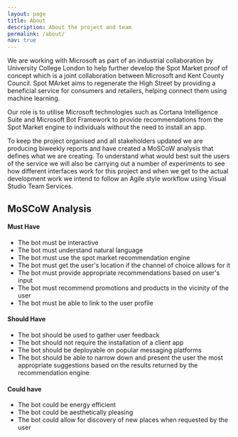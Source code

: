```yaml
---
layout: page
title: About
description: About the project and team
permalink: /about/
nav: true
---
```


We are working with Microsoft as part of an industrial collaboration by
University College London to help further develop the Spot Market proof 
of concept which is a joint collaboration between Microsoft and Kent County 
Council. Spot MArket aims to regenerate the High Street by providing
a beneficial service for consumers and retailers, helping connect them using
machine learning.

Our role is to utilise Microsoft technologies such as Cortana Intelligence
Suite and Microsoft Bot Framework to provide recommendations from the Spot 
Market engine to individuals without the need to install an app.

To keep the project organised and all stakeholders updated we are producing 
biweekly reports and have created a MoSCoW analysis that defines what we are creating.
To understand what would best suit the users of the service we will also be
carrying out a number of experiments to see how different interfaces work
for this project and when we get to the actual development work we intend to 
follow an Agile style workflow using Visual Studio Team Services.

MoSCoW Analysis
---------------
#### Must Have
- The bot must be interactive
- The bot must understand natural language
- The bot must use the spot market recommendation engine
- The bot must get the user's location if the channel of choice allows for it
- The bot must provide appropriate recommendations based on user's input
- The bot must recommend promotions and products in the vicinity of the user
- The bot must be able to link to the user profile

#### Should Have
- The bot should be used to gather user feedback
- The bot should not require the installation of a client app
- The bot should be deployable on popular messaging platforms
- The bot should be able to narrow down and present the user the most appropriate suggestions based on the results returned by the recommendation engine

#### Could have
- The bot could be energy efficient
- The bot could be aesthetically pleasing
- The bot could allow for discovery of new places when requested by the user
